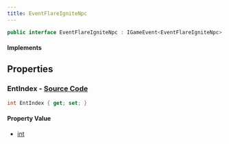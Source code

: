 ```yaml
---
title: EventFlareIgniteNpc
---
```


```csharp
public interface EventFlareIgniteNpc : IGameEvent<EventFlareIgniteNpc>
```

#### Implements

## Properties

### **EntIndex** - [Source Code](https://github.com/swiftly-solution/swiftlys2/blob/main/managed/src/SwiftlyS2.Generated/GameEvents/Interfaces/EventFlareIgniteNpc.cs#L23)

```csharp
int EntIndex { get; set; }
```

#### Property Value

- [int](https://learn.microsoft.com/dotnet/api/system.int32)

